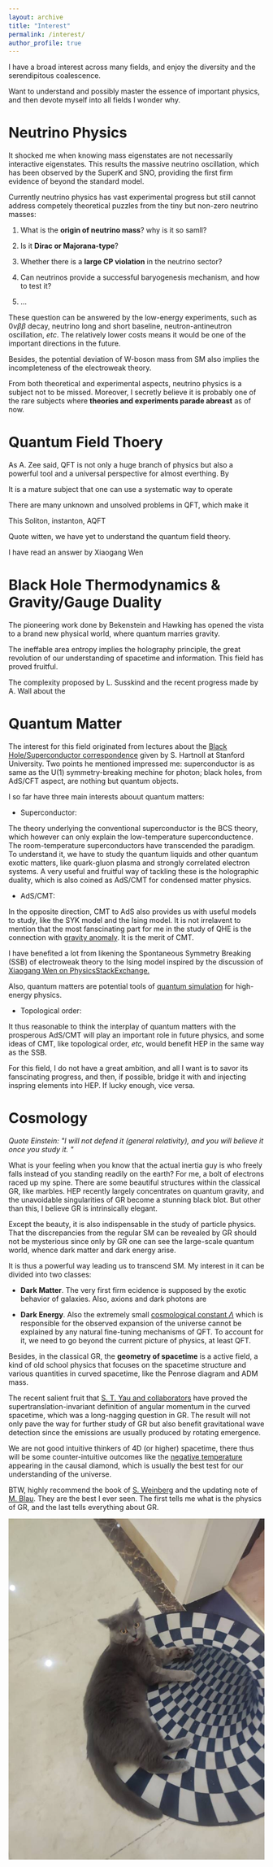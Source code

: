 ```yaml
---
layout: archive
title: "Interest"
permalink: /interest/
author_profile: true
---
```

I have a broad interest across many fields, and enjoy the diversity and the serendipitous coalescence. 

Want to understand and possibly master the essence of important physics, and then devote myself into all fields I wonder why. 


# Neutrino Physics

It shocked me when knowing mass eigenstates are not necessarily interactive eigenstates. This results the massive neutrino oscillation, which has been observed by the SuperK and SNO, providing the first firm evidence of beyond the standard model.

Currently neutrino physics has vast experimental progress but still cannot address competely theoretical puzzles from the tiny but non-zero neutrino masses:
1. What is the **origin of neutrino mass**? why is it so samll? 

2. Is it **Dirac or Majorana-type**? 

3. Whether there is a **large CP violation** in the neutrino sector? 
4. Can neutrinos provide a successful baryogenesis mechanism, and how to test it? 
5. ...

These question can be answered by the low-energy experiments, such as $0\nu \beta \beta$ decay, neutrino long and short baseline, neutron-antineutron oscillation, *etc*. The relatively lower costs means it would be one of the important directions in the future. 

Besides, the potential deviation of W-boson mass from SM also implies the incompleteness of the electroweak theory. 

From both theoretical and experimental aspects, neutrino physics is a subject not to be missed. Moreover, I secretly believe it is probably one of the rare subjects where **theories and experiments parade abreast** as of now.

# Quantum Field Thoery
As A. Zee said, QFT is not only a huge branch of physics but also a powerful tool and a universal perspective for almost everthing. By 

It is a mature subject that one can use a systematic way to operate 

There are many unknown and unsolved problems in QFT, which make it 

This
Soliton, instanton, AQFT

Quote witten, we have yet to understand the quantum field theory. 

I have read an answer by Xiaogang Wen 

# Black Hole Thermodynamics & Gravity/Gauge Duality 
The pioneering work done by Bekenstein and Hawking has opened the vista to a brand new physical world, where quantum marries gravity. 

The ineffable area entropy implies the holography principle, the great revolution of our understanding of spacetime and information. This field has proved fruitful. 

The complexity proposed by L. Susskind 
and the recent progress made by A. Wall about the 

# Quantum Matter
The interest for this field originated from lectures about the [Black Hole/Superconductor correspondence](https://www.youtube.com/watch?v=L5WY9xGPjS4&t=5054s) given by S. Hartnoll at Stanford University. Two points he mentioned impressed me: superconductor is as same as the U(1) symmetry-breaking mechine for photon; black holes, from AdS/CFT aspect, are nothing but quantum objects. 

I so far have three main interests abouut quantum matters: 

- Superconductor: 

The theory underlying the conventional superconductor is the BCS theory, which however can only explain the low-temperature superconductence. The room-temperature superconductors have transcended the paradigm. To understand it, we have to study the quantum liquids and other quantum exotic matters, like quark-gluon plasma and strongly correlated electron systems. A very useful and fruitful way of tackling these is the holographic duality, which is also coined as AdS/CMT for condensed matter physics. 

- AdS/CMT: 

In the opposite direction, CMT to AdS also provides us with useful models to study, like the SYK model and the Ising model. It is not irrelavent to mention that the most fanscinating part for me in the study of QHE is the connection with [gravity anomaly](../files/gravityanomaly.pdf). It is the merit of CMT. 

I have benefited a lot from likening the Spontaneous Symmetry Breaking (SSB) of electroweak theory to the Ising model inspired by the discussion of [Xiaogang Wen on PhysicsStackExchange.](https://physics.stackexchange.com/questions/29311/what-is-spontaneous-symmetry-breaking-in-quantum-systems)

Also, quantum matters are potential tools of [quantum simulation](../files/qshep.pdf) for high-energy physics. 

- Topological order: 

It thus reasonable to think the interplay of quantum matters with the prosperous AdS/CMT will play an important role in future physics, and some ideas of CMT, like topological order, *etc*, would benefit HEP in the same way as the SSB.  

For this field, I do not have a great ambition, and all I want is to savor its fanscinating progress, and then, if possible, bridge it with and injecting inspring elements into HEP. If lucky enough, vice versa. 

# Cosmology

*Quote Einstein: "I will not defend it (general relativity), and you will believe it once you study it. "*

What is your feeling when you know that the actual inertia guy is who freely falls instead of you standing readily on the earth? For me, a bolt of electrons raced up my spine. There are some beautiful structures within the classical GR, like marbles. HEP recently largely concentrates on quantum gravity, and the unavoidable singularities of GR become a stunning black blot. But other than this, I believe GR is intrinsically elegant.  

Except the beauty, it is also indispensable in the study of particle physics. That the discrepancies from the regular SM can be revealed by GR should not be mysterious since only by GR one can see the large-scale quantum world, whence dark matter and dark energy arise. 

It is thus a powerful way leading us to transcend SM. My interest in it can be divided into two classes: 

- **Dark Matter**. The very first firm ecidence is supposed by the exotic behavior of galaxies. 
Also, axions and dark photons are 


- **Dark Energy**. Also the extremely small [cosmological constant $\Lambda$](../files/Solacc.pdf) which is responsible for the observed expansion of the universe cannot be explained by any natural fine-tuning mechanisms of QFT. To account for it, we need to go beyond the current picture of physics, at least QFT. 

Besides, in the classical GR, the **geometry of spacetime** is a active field, a kind of old school physics that focuses on the spacetime structure and various quantities in curved spacetime, like the Penrose diagram and ADM mass. 

The recent salient fruit that [S. T. Yau and collaborators](../files/yau22.pdf) have proved the supertranslation-invariant definition of angular momentum in the curved spacetime, which was a long-nagging question in GR. The result will not only pave the way for further study of GR but also benefit gravitational wave detection since the emissions are usually produced by rotating emergence. 

We are not good intuitive thinkers of 4D (or higher) spacetime, there thus will be some counter-intuitive outcomes like the [negative temperature](../files/jacobson-T.pdf) appearing in the causal diamond, which is usually the best test for our understanding of the universe. 

BTW, highly recommend the book of [S. Weinberg](https://www.amazon.com/Gravitation-Cosmology-Principles-Applications-Relativity/dp/0471925675/ref=sr_1_4?keywords=weinberg&qid=1664884399&qu=eyJxc2MiOiI1LjIwIiwicXNhIjoiNC42NCIsInFzcCI6IjQuMzUifQ%3D%3D&sr=8-4) and the updating note of [M. Blau](http://www.blau.itp.unibe.ch/GRLecturenotes.html). They are the best I ever seen. The first tells me what is the physics of GR, and the last tells everything about GR. 

![tupian](catgr.jpg)

